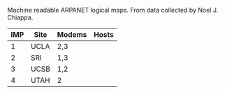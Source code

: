 Machine readable ARPANET logical maps.  From data collected by Noel
J. Chiappa.

| IMP | Site      | Modems   | Hosts |
| --- | --------- | -------- | ----- |
|   1 | UCLA      | 2,3      |       |
|   2 | SRI       | 1,3      |       |
|   3 | UCSB      | 1,2      |       |
|   4 | UTAH      | 2        |       |
